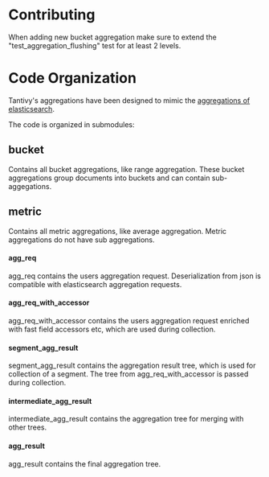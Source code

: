 # Contributing

When adding new bucket aggregation make sure to extend the "test_aggregation_flushing" test for at least 2 levels.



# Code Organization

Tantivy's aggregations have been designed to mimic the 
[aggregations of elasticsearch](https://www.elastic.co/guide/en/elasticsearch/reference/current/search-aggregations.html).

The code is organized in submodules:

## bucket
Contains all bucket aggregations, like range aggregation. These bucket aggregations group documents into buckets and can contain sub-aggegations.

## metric
Contains all metric aggregations, like average aggregation. Metric aggregations do not have sub aggregations.

#### agg_req
agg_req contains the users aggregation request. Deserialization from json is compatible with elasticsearch aggregation requests.

#### agg_req_with_accessor
agg_req_with_accessor contains the users aggregation request enriched with fast field accessors etc, which are
used during collection.

#### segment_agg_result
segment_agg_result contains the aggregation result tree, which is used for collection of a segment.
The tree from agg_req_with_accessor is passed during collection.

#### intermediate_agg_result
intermediate_agg_result contains the aggregation tree for merging with other trees.

#### agg_result
agg_result contains the final aggregation tree.


